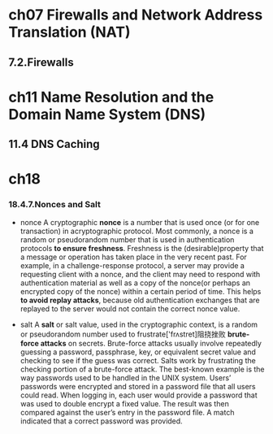 



# ch07 Firewalls and Network Address Translation (NAT)

## 7.2.Firewalls

# ch11 Name Resolution and the Domain Name System (DNS)

## 11.4 DNS Caching



# ch18 
### 18.4.7.Nonces and Salt

- nonce 
A cryptographic **nonce** is a number that is used once (or for one transaction) in acryptographic protocol. Most commonly, a nonce is a random or pseudorandom number that is used in authentication protocols **to ensure freshness**. Freshness is the (desirable)property that a message or operation has taken place in the very recent past. For example, in a challenge-response protocol, a server may provide a requesting client with a nonce, and the client may need to respond with authentication material as well as a copy of the nonce(or perhaps an encrypted copy of the nonce) within a certain period of time. This helps **to avoid replay attacks**, because old authentication exchanges that are replayed to the server would not contain the correct nonce value.

- salt 
 A **salt** or salt value, used in the cryptographic context, is a random or pseudorandom number used to frustrate['frʌstret]阻挠挫败 **brute-force attacks** on secrets. Brute-force attacks usually involve repeatedly guessing a password, passphrase, key, or equivalent secret value and checking to see if the guess was correct. Salts work by frustrating the checking portion of a brute-force attack. The best-known example is the way passwords used to be handled in the UNIX system. Users’ passwords were encrypted and stored in a password file that all users could read. When logging in, each user would provide a password that was used to double encrypt a fixed value. The result was then compared against the user’s entry in the password file. A match indicated that a correct password was provided.



